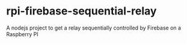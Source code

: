# rpi-firebase-sequential-relay
A nodejs project to get a relay sequentially controlled by Firebase on a Raspberry PI
